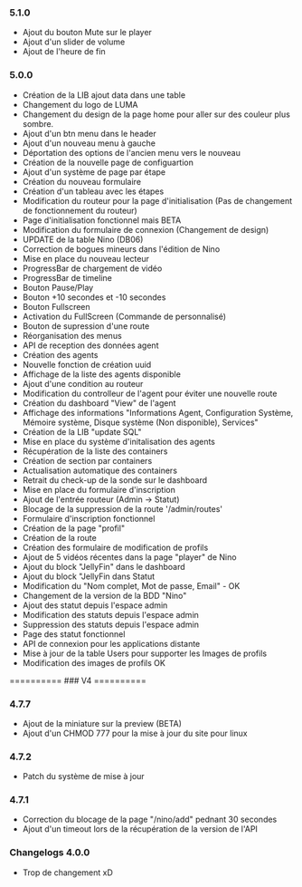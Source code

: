### 5.1.0
- Ajout du bouton Mute sur le player
- Ajout d'un slider de volume
- Ajout de l'heure de fin


### 5.0.0
- Création de la LIB ajout data dans une table
- Changement du logo de LUMA
- Changement du design de la page home pour aller sur des couleur plus sombre.
- Ajout d'un btn menu dans le header
- Ajout d'un nouveau menu à gauche
- Déportation des options de l'ancien menu vers le nouveau
- Création de la nouvelle page de configuartion
- Ajout d'un système de page par étape
- Création du nouveau formulaire
- Création d'un tableau avec les étapes
- Modification du routeur pour la page d'initialisation (Pas de changement de fonctionnement du routeur)
- Page d'initialisation fonctionnel mais BETA
- Modification du formulaire de connexion (Changement de design)
- UPDATE de la table Nino (DB06)
- Correction de bogues mineurs dans l'édition de Nino
- Mise en place du nouveau lecteur
- ProgressBar de chargement de vidéo
- ProgressBar de timeline
- Bouton Pause/Play
- Bouton +10 secondes et -10 secondes
- Bouton Fullscreen
- Activation du FullScreen (Commande de personnalisé)
- Bouton de supression d'une route
- Réorganisation des menus
- API de reception des données agent
- Création des agents
- Nouvelle fonction de création uuid
- Affichage de la liste des agents disponible
- Ajout d'une condition au routeur
- Modification du controlleur de l'agent pour éviter une nouvelle route
- Création du dashboard "View" de l'agent
- Affichage des informations "Informations Agent, Configuration Système, Mémoire système, Disque système (Non disponible), Services"
- Création de la LIB "update SQL"
- Mise en place du système d'initalisation des agents
- Récupération de la liste des containers
- Création de section par containers
- Actualisation automatique des containers
- Retrait du check-up de la sonde sur le dashboard
- Mise en place du formulaire d'inscription
- Ajout de l'entrée routeur (Admin -> Statut)
- Blocage de la suppression de la route '/admin/routes'
- Formulaire d'inscription fonctionnel
- Création de la page "profil"
- Création de la route
- Création des formulaire de modification de profils
- Ajout de 5 vidéos récentes dans la page "player" de Nino
- Ajout du block "JellyFin" dans le dashboard
- Ajout du block "JellyFin dans Statut
- Modification du "Nom complet, Mot de passe, Email" - OK
- Changement de la version de la BDD "Nino"
- Ajout des statut depuis l'espace admin
- Modification des statuts depuis l'espace admin
- Suppression des statuts depuis l'espace admin
- Page des statut fonctionnel
- API de connexion pour les applications distante
- Mise à jour de la table Users pour supporter les Images de profils
- Modification des images de profils OK

========== ### V4  ==========

### 4.7.7
- Ajout de la miniature sur la preview (BETA)
- Ajout d'un CHMOD 777 pour la mise à jour du site pour linux

### 4.7.2
- Patch du système de mise à jour

### 4.7.1
- Correction du blocage de la page "/nino/add" pednant 30 secondes
- Ajout d'un timeout lors de la récupération de la version de l'API


### Changelogs 4.0.0

- Trop de changement xD









